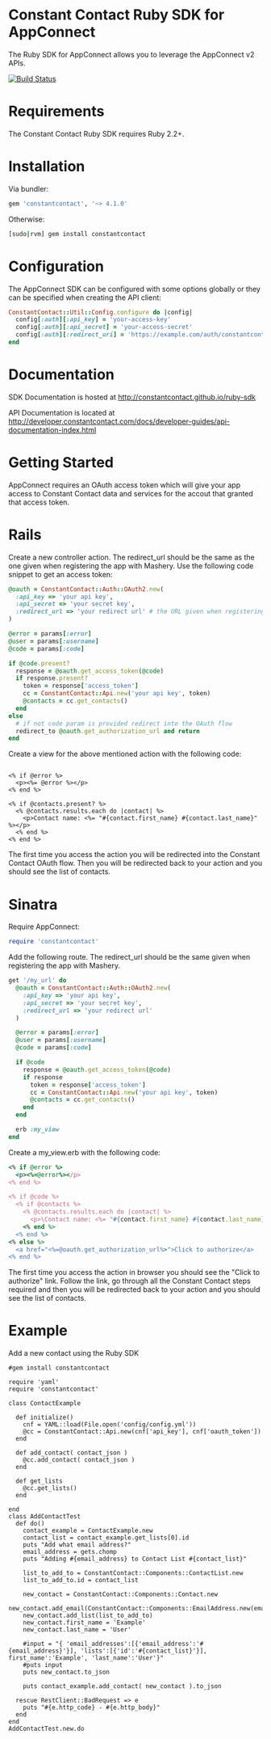 Constant Contact Ruby SDK for AppConnect
====

The Ruby SDK for AppConnect allows you to leverage the AppConnect v2 APIs.

[![Build Status](https://travis-ci.org/constantcontact/ruby-sdk.png)](https://travis-ci.org/constantcontact/ruby-sdk)

Requirements
====
The Constant Contact Ruby SDK requires Ruby 2.2+.

Installation
====
Via bundler:
```ruby
gem 'constantcontact', '~> 4.1.0'
```
Otherwise:
```bash
[sudo|rvm] gem install constantcontact
```

Configuration
====
The AppConnect SDK can be configured with some options globally or they can be specified when creating the API client:
```ruby
ConstantContact::Util::Config.configure do |config|
  config[:auth][:api_key] = 'your-access-key'
  config[:auth][:api_secret] = 'your-access-secret'
  config[:auth][:redirect_uri] = 'https://example.com/auth/constantcontact'
end
```        

Documentation
=====
SDK Documentation is hosted at http://constantcontact.github.io/ruby-sdk

API Documentation is located at http://developer.constantcontact.com/docs/developer-guides/api-documentation-index.html

Getting Started
====
AppConnect requires an OAuth access token which will give your app access to Constant Contact data and services for the accout that granted that access token.

Rails
=====
Create a new controller action.  The redirect_url should be the same as the one given when registering the app with Mashery. Use the following code snippet to get an access token:
```ruby
@oauth = ConstantContact::Auth::OAuth2.new(
  :api_key => 'your api key',
  :api_secret => 'your secret key',
  :redirect_url => 'your redirect url' # the URL given when registering your app with Mashery.
)

@error = params[:error]
@user = params[:username]
@code = params[:code]

if @code.present?
  response = @oauth.get_access_token(@code)
  if response.present?
    token = response['access_token']
    cc = ConstantContact::Api.new('your api key', token)
    @contacts = cc.get_contacts()
  end
else
  # if not code param is provided redirect into the OAuth flow
  redirect_to @oauth.get_authorization_url and return
end
```

Create a view for the above mentioned action with the following code:
```erb

<% if @error %>
  <p><%= @error %></p>
<% end %>

<% if @contacts.present? %>
  <% @contacts.results.each do |contact| %>
    <p>Contact name: <%= "#{contact.first_name} #{contact.last_name}" %></p>
  <% end %>
<% end %>
```

The first time you access the action you will be redirected into the Constant Contact OAuth flow.
Then you will be redirected back to your action and you should see the list of contacts.

Sinatra
=====
Require AppConnect:
```ruby
require 'constantcontact'
```

Add the following route.  The redirect_url should be the same given when registering the app with Mashery.
```ruby
get '/my_url' do
  @oauth = ConstantContact::Auth::OAuth2.new(
    :api_key => 'your api key',
    :api_secret => 'your secret key',
    :redirect_url => 'your redirect url'
  )

  @error = params[:error]
  @user = params[:username]
  @code = params[:code]

  if @code
    response = @oauth.get_access_token(@code)
    if response
      token = response['access_token']
      cc = ConstantContact::Api.new('your api key', token)
      @contacts = cc.get_contacts()
    end
  end

  erb :my_view
end
```

Create a my_view.erb with the following code:
```ruby
<% if @error %>
  <p><%=@error%></p>
<% end %>

<% if @code %>
  <% if @contacts %>
    <% @contacts.results.each do |contact| %>
      <p>\Contact name: <%= "#{contact.first_name} #{contact.last_name}" %></p>
    <% end %>
  <% end %>
<% else %>
  <a href="<%=@oauth.get_authorization_url%>">Click to authorize</a>
<% end %>
```

The first time you access the action in browser you should see the "Click to authorize" link.
Follow the link, go through all the Constant Contact steps required 
and then you will be redirected back to your action and you should see the list of contacts.

Example
=====
Add a new contact using the Ruby SDK
```
#gem install constantcontact

require 'yaml' 
require 'constantcontact'

class ContactExample

  def initialize()
    cnf = YAML::load(File.open('config/config.yml'))
    @cc = ConstantContact::Api.new(cnf['api_key'], cnf['oauth_token'])
  end

  def add_contact( contact_json )
    @cc.add_contact( contact_json ) 
  end

  def get_lists
    @cc.get_lists()
  end

end
class AddContactTest
  def do()
    contact_example = ContactExample.new
    contact_list = contact_example.get_lists[0].id
    puts "Add what email address?"
    email_address = gets.chomp
    puts "Adding #{email_address} to Contact List #{contact_list}" 

    list_to_add_to = ConstantContact::Components::ContactList.new
    list_to_add_to.id = contact_list

    new_contact = ConstantContact::Components::Contact.new
    new_contact.add_email(ConstantContact::Components::EmailAddress.new(email_address))
    new_contact.add_list(list_to_add_to)
    new_contact.first_name = 'Example'
    new_contact.last_name = 'User'

    #input = "{ 'email_addresses':[{'email_address':'#{email_address}'}], 'lists':[{'id':'#{contact_list}'}], first_name':'Example', 'last_name':'User'}"
    #puts input
    puts new_contact.to_json

    puts contact_example.add_contact( new_contact ).to_json

  rescue RestClient::BadRequest => e
    puts "#{e.http_code} - #{e.http_body}"
  end
end
AddContactTest.new.do
```
